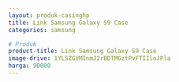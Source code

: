 ```yaml
---
layout: produk-casinghp
title: Link Samsung Galaxy S9 Case
categories: samsung

# Produk
product-title: Link Samsung Galaxy S9 Case
image-drive: 1YLSZGVMInmJ2rBDTMGztPvFTIIloJPla
harga: 90000
---
```

